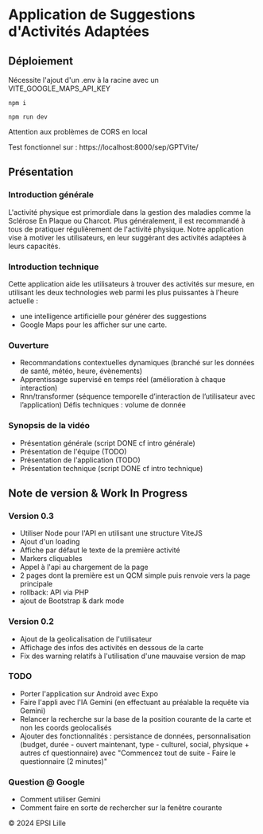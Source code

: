 # Application de Suggestions d'Activités Adaptées

## Déploiement

Nécessite l'ajout d'un .env à la racine avec un VITE_GOOGLE_MAPS_API_KEY

```
npm i
```

```
npm run dev
```

Attention aux problèmes de CORS en local

Test fonctionnel sur : https://localhost:8000/sep/GPTVite/

## Présentation

### Introduction générale

L'activité physique est primordiale dans la gestion des maladies comme la Sclérose En Plaque ou Charcot. Plus généralement, il est recommandé à tous de pratiquer régulièrement de l'activité physique. Notre application vise à motiver les utilisateurs, en leur suggérant des activités adaptées à leurs capacités.

### Introduction technique

Cette application aide les utilisateurs à trouver des activités sur mesure, en utilisant les deux technologies web parmi les plus puissantes à l'heure actuelle :

- une intelligence artificielle pour générer des suggestions
- Google Maps pour les afficher sur une carte.

### Ouverture

- Recommandations contextuelles dynamiques (branché sur les données de santé, météo, heure, évènements)
- Apprentissage supervisé en temps réel (amélioration à chaque interaction)
- Rnn/transformer (séquence temporelle d’interaction de l’utilisateur avec l’application)
  Défis techniques : volume de donnée

### Synopsis de la vidéo

- Présentation générale (script DONE cf intro générale)
- Présentation de l'équipe (TODO)
- Présentation de l'application (TODO)
- Présentation technique (script DONE cf intro technique)

## Note de version & Work In Progress

### Version 0.3

- Utiliser Node pour l'API en utilisant une structure ViteJS
- Ajout d'un loading
- Affiche par défaut le texte de la première activité
- Markers cliquables
- Appel à l'api au chargement de la page
- 2 pages dont la première est un QCM simple puis renvoie vers la page principale
- rollback: API via PHP
- ajout de Bootstrap & dark mode

### Version 0.2

- Ajout de la geolicalisation de l'utilisateur
- Affichage des infos des activités en dessous de la carte
- Fix des warning relatifs à l'utilisation d'une mauvaise version de map

### TODO

- Porter l'application sur Android avec Expo
- Faire l'appli avec l'IA Gemini (en effectuant au préalable la requête via Gemini)
- Relancer la recherche sur la base de la position courante de la carte et non les coords geolocalisés
- Ajouter des fonctionnalités : persistance de données, personnalisation (budget, durée - ouvert maintenant, type - culturel, social, physique + autres cf questionnaire) avec "Commencez tout de suite - Faire le questionnaire (2 minutes)"

### Question @ Google

- Comment utiliser Gemini
- Comment faire en sorte de rechercher sur la fenêtre courante

© 2024 EPSI Lille

